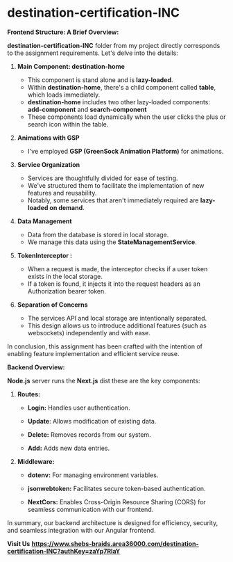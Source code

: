 # destination-certification-INC


**Frontend Structure: A Brief Overview:**

**destination-certification-INC** folder from my project directly corresponds to the assignment requirements. Let's delve into the details:

1. **Main Component: destination-home**
     - This component is stand alone and is **lazy-loaded**.
     - Within **destination-home**, there's a child component called **table**, which loads immediately.
     - **destination-home** includes two other lazy-loaded components: **add-component** and **search-component**
     - These components load dynamically when the user clicks the plus or search icon within the table.

2. **Animations with GSP**
    - I've employed **GSP (GreenSock Animation Platform)** for animations.

3. **Service Organization**
   - Services are thoughtfully divided for ease of testing.
   - We've structured them to facilitate the implementation of new features and reusability.
   - Notably, some services that aren't immediately required are **lazy-loaded on demand**.

4. **Data Management**
   - Data from the database is stored in local storage.
   - We manage this data using the **StateManagementService**.

5. **TokenInterceptor :**
   - When a request is made, the interceptor checks if a user token exists in the local storage.
   - If a token is found, it injects it into the request headers as an Authorization bearer token.

6. **Separation of Concerns**
   - The services API and local storage are intentionally separated.
   - This design allows us to introduce additional features (such as websockets) independently and with ease.

In conclusion, this assignment has been crafted with the intention of enabling feature implementation and efficient service reuse. 


**Backend Overview:** 

**Node.js** server runs the **Next.js** dist these are the key components:

1. **Routes:**

   - **Login:** Handles user authentication.

   - **Update**: Allows modification of existing data.

   - **Delete:** Removes records from our system.

   - **Add:** Adds new data entries.

2. **Middleware:**

   - **dotenv:** For managing environment variables.

   - **jsonwebtoken:** Facilitates secure token-based authentication.

   - **NextCors:** Enables Cross-Origin Resource Sharing (CORS) for seamless communication with our frontend.

In summary, our backend architecture is designed for efficiency, security, and seamless integration with our Angular frontend.

****Visit Us****
****https://www.shebs-braids.area36000.com/destination-certification-INC?authKey=zaYp7RlaY****

